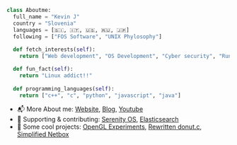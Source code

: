 
```python
class Aboutme: 
  full_name = "Kevin J" 
  country = "Slovenia"
  languages = [🇸🇮, 🇮🇹, 🇺🇸, 🇷🇺, 🇯🇵]
  following = ["FOS Software", "UNIX Phylosophy"]
  
  def fetch_interests(self): 
    return ["Web development", "OS Development", "Cyber security", "Running", "Japan", "Unix"]

  def fun_fact(self): 
    return "Linux addict!!"
    
  def programming_languages(self): 
    return ["c++", "c", "python", "javascript", "java"]

```

 - 📬 More About me: <a href="https://osamu-kj.github.io/">Website</a>, <a href="https://osamu-kj.gitbook.io/nerdz_corner/">Blog</a>, <a href="https://www.youtube.com/channel/UCICp0q6JpR_9yeICzj9mBkA">Youtube</a> 
 - 💪 Supporting & contributing: <a href="https://github.com/serenityos/serenity">Serenity OS</a>, <a href="https://github.com/elastic/elasticsearch">Elasticsearch</a>
 - 🧠 Some cool projects: <a href="https://github.com/osamu-kj/opengl-experiments">OpenGL Experiments</a>, <a href="https://github.com/osamu-kj/donut.c">Rewritten donut.c</a>, <a href="https://github.com/osamu-kj/netbox-simplified">Simplified Netbox</a>

